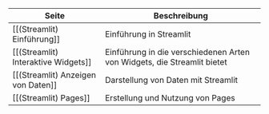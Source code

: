 | Seite | Beschreibung |
| ----------- | ----------- |
| [[(Streamlit) Einführung]] | Einführung in Streamlit |
| [[(Streamlit) Interaktive Widgets]] | Einführung in die verschiedenen Arten von Widgets, die Streamlit bietet |
| [[(Streamlit) Anzeigen von Daten]] | Darstellung von Daten mit Streamlit |
| [[(Streamlit) Pages]] | Erstellung und Nutzung von Pages |